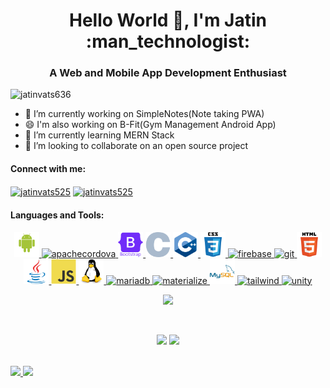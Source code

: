 <h1 align="center">Hello World 👋, I'm Jatin :man_technologist:</h1>
<h3 align="center">A Web and Mobile App Development Enthusiast</h3>

<p align="left"> <img src="https://komarev.com/ghpvc/?username=jatinvats636&label=Profile%20views&color=025195&style=flat" alt="jatinvats636" /> </p>

- 🔭 I’m currently working on SimpleNotes(Note taking PWA)
- 😄 I'm also working on B-Fit(Gym Management Android App)
- 🌱 I’m currently learning MERN Stack
- 👯 I’m looking to collaborate on an open source project

<h4 align="left">Connect with me:</h4>
<p align="left">
<a href="https://linkedin.com/in/jatinvats525" target="blank"><img align="center" src="https://cdn.jsdelivr.net/npm/simple-icons@3.0.1/icons/linkedin.svg" alt="jatinvats525" height="30" width="40" /></a>
<a href="https://instagram.com/jatinvats525" target="blank"><img align="center" src="https://cdn.jsdelivr.net/npm/simple-icons@3.0.1/icons/instagram.svg" alt="jatinvats525" height="30" width="40" /></a>
</p>

<h4 align="left">Languages and Tools:</h4>
<p align="center"> <a href="https://developer.android.com" target="_blank"> <img src="https://raw.githubusercontent.com/devicons/devicon/master/icons/android/android-original-wordmark.svg" alt="android" width="40" height="40"/> </a> <a href="https://cordova.apache.org/" target="_blank"> <img src="https://www.vectorlogo.zone/logos/apache_cordova/apache_cordova-icon.svg" alt="apachecordova" width="40" height="40"/> </a> <a href="https://getbootstrap.com" target="_blank"> <img src="https://raw.githubusercontent.com/devicons/devicon/master/icons/bootstrap/bootstrap-plain-wordmark.svg" alt="bootstrap" width="40" height="40"/> </a> <a href="https://www.cprogramming.com/" target="_blank"> <img src="https://raw.githubusercontent.com/devicons/devicon/master/icons/c/c-original.svg" alt="c" width="40" height="40"/> </a> <a href="https://www.w3schools.com/cpp/" target="_blank"> <img src="https://raw.githubusercontent.com/devicons/devicon/master/icons/cplusplus/cplusplus-original.svg" alt="cplusplus" width="40" height="40"/> </a> <a href="https://www.w3schools.com/css/" target="_blank"> <img src="https://raw.githubusercontent.com/devicons/devicon/master/icons/css3/css3-original-wordmark.svg" alt="css3" width="40" height="40"/> </a> <a href="https://firebase.google.com/" target="_blank"> <img src="https://www.vectorlogo.zone/logos/firebase/firebase-icon.svg" alt="firebase" width="40" height="40"/> </a> <a href="https://git-scm.com/" target="_blank"> <img src="https://www.vectorlogo.zone/logos/git-scm/git-scm-icon.svg" alt="git" width="40" height="40"/> </a> <a href="https://www.w3.org/html/" target="_blank"> <img src="https://raw.githubusercontent.com/devicons/devicon/master/icons/html5/html5-original-wordmark.svg" alt="html5" width="40" height="40"/> </a> <a href="https://www.java.com" target="_blank"> <img src="https://raw.githubusercontent.com/devicons/devicon/master/icons/java/java-original.svg" alt="java" width="40" height="40"/> </a> <a href="https://developer.mozilla.org/en-US/docs/Web/JavaScript" target="_blank"> <img src="https://raw.githubusercontent.com/devicons/devicon/master/icons/javascript/javascript-original.svg" alt="javascript" width="40" height="40"/> </a> <a href="https://www.linux.org/" target="_blank"> <img src="https://raw.githubusercontent.com/devicons/devicon/master/icons/linux/linux-original.svg" alt="linux" width="40" height="40"/> </a> <a href="https://mariadb.org/" target="_blank"> <img src="https://www.vectorlogo.zone/logos/mariadb/mariadb-icon.svg" alt="mariadb" width="40" height="40"/> </a> <a href="https://materializecss.com/" target="_blank"> <img src="https://raw.githubusercontent.com/prplx/svg-logos/5585531d45d294869c4eaab4d7cf2e9c167710a9/svg/materialize.svg" alt="materialize" width="40" height="40"/> </a> <a href="https://www.mysql.com/" target="_blank"> <img src="https://raw.githubusercontent.com/devicons/devicon/master/icons/mysql/mysql-original-wordmark.svg" alt="mysql" width="40" height="40"/> </a> <a href="https://tailwindcss.com/" target="_blank"> <img src="https://www.vectorlogo.zone/logos/tailwindcss/tailwindcss-icon.svg" alt="tailwind" width="40" height="40"/> </a> <a href="https://unity.com/" target="_blank"> <img src="https://www.vectorlogo.zone/logos/unity3d/unity3d-icon.svg" alt="unity" width="40" height="40"/> </a> </p>

<p align="center">
  <img height="210em" src="https://github-readme-streak-stats.herokuapp.com/?user=jatinvats636&theme=tokyonight_duo&hide_border=true" />
</p>
<br>
<p align="center">
  <img height="130em" src="https://github-readme-stats.vercel.app/api?username=jatinvats636&theme=tokyonight&show_icons=true&hide=issues,contribs&count_private=true" />
  <img height="130em" src="https://github-readme-stats.vercel.app/api/top-langs/?username=jatinvats636&theme=tokyonight&layout=compact&langs_count=4" />
</p>
<br>
<a href="https://github.com/jatinvats636">
  <img height="110em" src="https://github-readme-stats.vercel.app/api/pin/?username=jatinvats636&theme=tokyonight&repo=Calculator_cordova" />
  <img height="110em" src="https://github-readme-stats.vercel.app/api/pin/?username=jatinvats636&theme=tokyonight&repo=Calculator_stopwatch" />
</a>
<br>

<!--
- 🤔 I’m looking for help with 
- 💬 Ask me about ...
- 📫 How to reach me: ...
- 😄 Pronouns: ...
- ⚡ Fun fact: ...
-->
